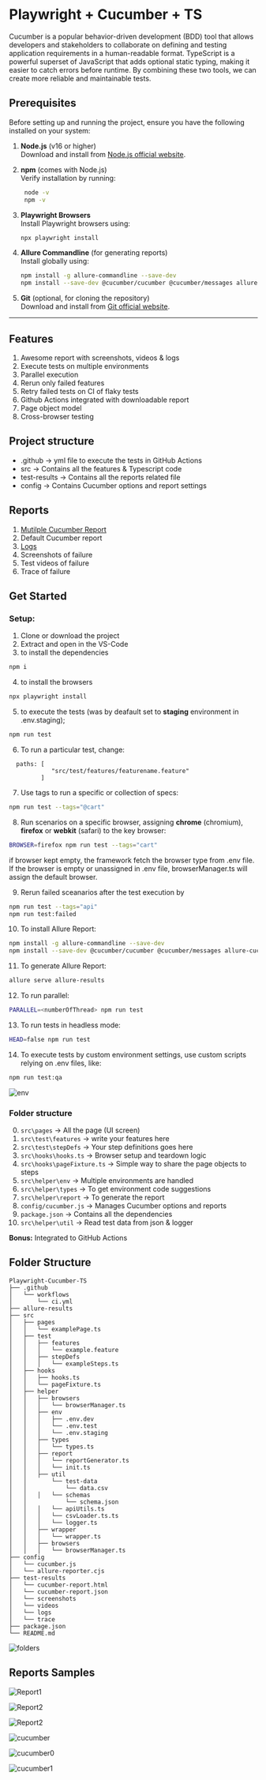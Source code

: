 # Playwright + Cucumber + TS

Cucumber is a popular behavior-driven development (BDD) tool that allows developers and stakeholders to collaborate on defining and testing application requirements in a human-readable format.
TypeScript is a powerful superset of JavaScript that adds optional static typing, making it easier to catch errors before runtime. By combining these two tools, we can create more reliable and maintainable tests.

## Prerequisites

Before setting up and running the project, ensure you have the following installed on your system:

1. **Node.js** (v16 or higher)  
   Download and install from [Node.js official website](https://nodejs.org/).

2. **npm** (comes with Node.js)  
   Verify installation by running:
   ```bash
    node -v
    npm -v
   ```
   

3. **Playwright Browsers**  
   Install Playwright browsers using:
   ```bash
   npx playwright install
   ```

4. **Allure Commandline** (for generating reports)  
    Install globally using:
   ```bash
   npm install -g allure-commandline --save-dev
   npm install --save-dev @cucumber/cucumber @cucumber/messages allure-cucumberjs
   ```

5. **Git** (optional, for cloning the repository)  
   Download and install from [Git official website](https://git-scm.com/).

---

## Features

1. Awesome report with screenshots, videos & logs
2. Execute tests on multiple environments
3. Parallel execution
4. Rerun only failed features
5. Retry failed tests on CI of flaky tests
6. Github Actions integrated with downloadable report
7. Page object model
8. Cross-browser testing

## Project structure

- .github -> yml file to execute the tests in GitHub Actions
- src -> Contains all the features & Typescript code
- test-results -> Contains all the reports related file
- config -> Contains Cucumber options and report settings

## Reports

1. [Mutilple Cucumber Report](https://github.com/WasiqB/multiple-cucumber-html-reporter)
2. Default Cucumber report
3. [Logs](https://www.npmjs.com/package/winston)
4. Screenshots of failure
5. Test videos of failure
6. Trace of failure

## Get Started

### Setup:

1. Clone or download the project
2. Extract and open in the VS-Code
3. to install the dependencies

```bash
npm i
```

4.  to install the browsers

```bash
npx playwright install
```

5. to execute the tests (was by deafault set to **staging** environment in .env.staging);

```bash
npm run test
```

6. To run a particular test, change:

```
  paths: [
            "src/test/features/featurename.feature"
         ]
```

7. Use tags to run a specific or collection of specs:

```bash
npm run test --tags="@cart"
```

8. Run scenarios on a specific browser, assigning **chrome** (chromium), **firefox** or **webkit** (safari) to the key browser:

```bash
BROWSER=firefox npm run test --tags="cart"
```

if browser kept empty, the framework fetch the browser type from .env file.
If the browser is empty or unassigned in .env file, browserManager.ts will assign the default browser.

9. Rerun failed sceanarios after the test execution by

```bash
npm run test --tags="api"
npm run test:failed
```

10. To install Allure Report:

```bash
npm install -g allure-commandline --save-dev
npm install --save-dev @cucumber/cucumber @cucumber/messages allure-cucumberjs
```

11. To generate Allure Report:

```bash
allure serve allure-results
```

12. To run parallel:

```bash
PARALLEL=<numberOfThread> npm run test
```

13. To run tests in headless mode:

```bash
HEAD=false npm run test
```

14. To execute tests by custom environment settings, use custom scripts relying on .env files, like:

```bash
npm run test:qa
```

![env](images/env.png)

### Folder structure

0. `src\pages` -> All the page (UI screen)
1. `src\test\features` -> write your features here
2. `src\test\stepDefs` -> Your step definitions goes here
3. `src\hooks\hooks.ts` -> Browser setup and teardown logic
4. `src\hooks\pageFixture.ts` -> Simple way to share the page objects to steps
5. `src\helper\env` -> Multiple environments are handled
6. `src\helper\types` -> To get environment code suggestions
7. `src\helper\report` -> To generate the report
8. `config/cucumber.js` -> Manages Cucumber options and reports
9. `package.json` -> Contains all the dependencies
10. `src\helper\util` -> Read test data from json & logger

**Bonus:** Integrated to GitHub Actions

## Folder Structure

```
Playwright-Cucumber-TS
├── .github
│   └── workflows
│       └── ci.yml
├── allure-results
├── src
│   ├── pages
│   │   └── examplePage.ts
│   ├── test
│   │   ├── features
│   │   │   └── example.feature
│   │   ├── stepDefs
│   │   │   └── exampleSteps.ts
│   ├── hooks
│   │   ├── hooks.ts
│   │   └── pageFixture.ts
│   ├── helper
│   │   ├── browsers
│   │   │   └── browserManager.ts
│   │   ├── env
│   │   │   ├── .env.dev
│   │   │   └── .env.test
│   │   │   └── .env.staging
│   │   ├── types
│   │   │   └── types.ts
│   │   ├── report
│   │   │   └── reportGenerator.ts
│   │   │   └── init.ts
│   │   ├── util
│   │       └── test-data
│   │           └── data.csv
│   │   │   └── schemas
│   │           └── schema.json
│   │   │   └── apiUtils.ts
│   │   │   └── csvLoader.ts.ts
│   │   │   └── logger.ts
│   │   ├── wrapper
│   │   │   └── wrapper.ts
│   │   ├── browsers
│   │   │   └── browserManager.ts
├── config
│   └── cucumber.js
│   └── allure-reporter.cjs
├── test-results
│   └── cucumber-report.html
│   └── cucumber-report.json
│   └── screenshots
│   └── videos
│   └── logs
│   └── trace
├── package.json
└── README.md
```

![folders](images/folders.png)

## Reports Samples

![Report1](images/allure1.png)

![Report2](images/allure2.png)

![Report2](images/allure3.png)

![cucumber](images/cucumber-report.png)

![cucumber0](images/custom-cucumber-report.png)

![cucumber1](images/custom-cucumber-report1.png)
